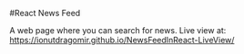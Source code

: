 #React News Feed

A web page where you can search for news.
Live view at: https://ionutdragomir.github.io/NewsFeedInReact-LiveView/
